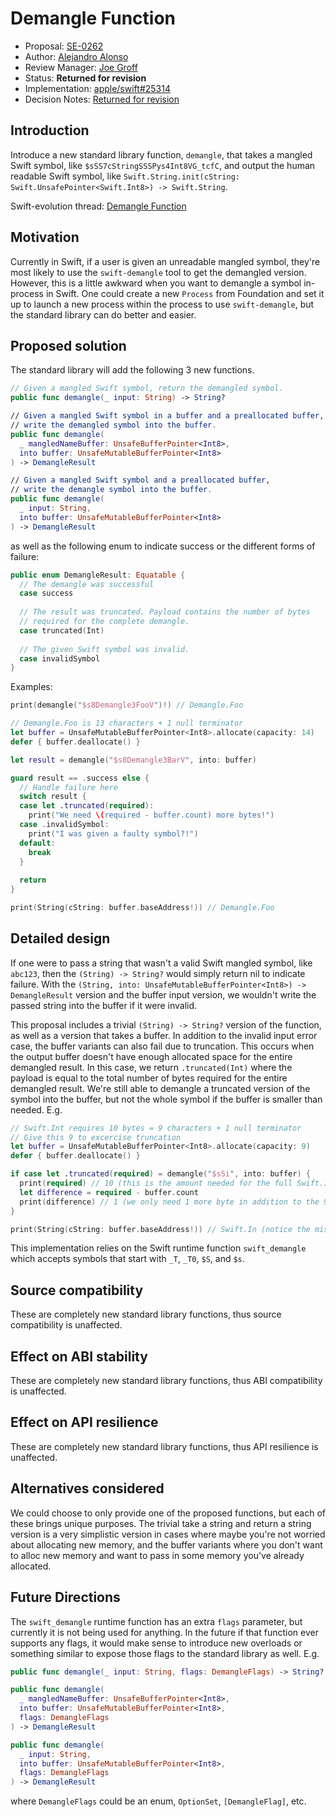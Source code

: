 # Demangle Function

* Proposal: [SE-0262](0262-demangle.md)
* Author: [Alejandro Alonso](https://github.com/Azoy)
* Review Manager: [Joe Groff](https://github.com/jckarter)
* Status: **Returned for revision**
* Implementation: [apple/swift#25314](https://github.com/apple/swift/pull/25314)
* Decision Notes: [Returned for revision](https://forums.swift.org/t/returned-for-revision-se-0262-demangle-function/28186)

## Introduction

Introduce a new standard library function, `demangle`, that takes a mangled Swift symbol, like `$sSS7cStringSSSPys4Int8VG_tcfC`, and output the human readable Swift symbol, like `Swift.String.init(cString: Swift.UnsafePointer<Swift.Int8>) -> Swift.String`.

Swift-evolution thread: [Demangle Function](https://forums.swift.org/t/demangle-function/25416)

## Motivation

Currently in Swift, if a user is given an unreadable mangled symbol, they're most likely to use the `swift-demangle` tool to get the demangled version. However, this is a little awkward when you want to demangle a symbol in-process in Swift. One could create a new `Process` from Foundation and set it up to launch a new process within the process to use `swift-demangle`, but the standard library can do better and easier. 

## Proposed solution

The standard library will add the following 3 new functions.

```swift
// Given a mangled Swift symbol, return the demangled symbol.
public func demangle(_ input: String) -> String?

// Given a mangled Swift symbol in a buffer and a preallocated buffer,
// write the demangled symbol into the buffer.
public func demangle(
  _ mangledNameBuffer: UnsafeBufferPointer<Int8>,
  into buffer: UnsafeMutableBufferPointer<Int8>
) -> DemangleResult

// Given a mangled Swift symbol and a preallocated buffer,
// write the demangle symbol into the buffer.
public func demangle(
  _ input: String,
  into buffer: UnsafeMutableBufferPointer<Int8>
) -> DemangleResult
```

as well as the following enum to indicate success or the different forms of failure:

```swift
public enum DemangleResult: Equatable {
  // The demangle was successful
  case success
  
  // The result was truncated. Payload contains the number of bytes
  // required for the complete demangle.
  case truncated(Int)
  
  // The given Swift symbol was invalid.
  case invalidSymbol
}
```

Examples:

```swift
print(demangle("$s8Demangle3FooV")!) // Demangle.Foo

// Demangle.Foo is 13 characters + 1 null terminator
let buffer = UnsafeMutableBufferPointer<Int8>.allocate(capacity: 14)
defer { buffer.deallocate() }

let result = demangle("$s8Demangle3BarV", into: buffer)

guard result == .success else {
  // Handle failure here
  switch result {
  case let .truncated(required):
    print("We need \(required - buffer.count) more bytes!")
  case .invalidSymbol:
    print("I was given a faulty symbol?!")
  default:
    break
  }
  
  return
}

print(String(cString: buffer.baseAddress!)) // Demangle.Foo
```

## Detailed design

If one were to pass a string that wasn't a valid Swift mangled symbol, like `abc123`, then the `(String) -> String?` would simply return nil to indicate failure. With the `(String, into: UnsafeMutableBufferPointer<Int8>) -> DemangleResult` version and the buffer input version, we wouldn't write the passed string into the buffer if it were invalid.

This proposal includes a trivial `(String) -> String?` version of the function, as well as a version that takes a buffer. In addition to the invalid input error case, the buffer variants can also fail due to truncation. This occurs when the output buffer doesn't have enough allocated space for the entire demangled result. In this case, we return `.truncated(Int)` where the payload is equal to the total number of bytes required for the entire demangled result. We're still able to demangle a truncated version of the symbol into the buffer, but not the whole symbol if the buffer is smaller than needed. E.g.

```swift
// Swift.Int requires 10 bytes = 9 characters + 1 null terminator
// Give this 9 to excercise truncation
let buffer = UnsafeMutableBufferPointer<Int8>.allocate(capacity: 9)
defer { buffer.deallocate() }

if case let .truncated(required) = demangle("$sSi", into: buffer) {
  print(required) // 10 (this is the amount needed for the full Swift.Int)
  let difference = required - buffer.count
  print(difference) // 1 (we only need 1 more byte in addition to the 9 we already allocated)
}

print(String(cString: buffer.baseAddress!)) // Swift.In (notice the missing T)
```

This implementation relies on the Swift runtime function `swift_demangle` which accepts symbols that start with `_T`, `_T0`, `$S`, and `$s`.

## Source compatibility

These are completely new standard library functions, thus source compatibility is unaffected.

## Effect on ABI stability

These are completely new standard library functions, thus ABI compatibility is unaffected.

## Effect on API resilience

These are completely new standard library functions, thus API resilience is unaffected.

## Alternatives considered

We could choose to only provide one of the proposed functions, but each of these brings unique purposes. The trivial take a string and return a string version is a very simplistic version in cases where maybe you're not worried about allocating new memory, and the buffer variants where you don't want to alloc new memory and want to pass in some memory you've already allocated.

## Future Directions

The `swift_demangle` runtime function has an extra `flags` parameter, but currently it is not being used for anything. In the future if that function ever supports any flags, it would make sense to introduce new overloads or something similar to expose those flags to the standard library as well. E.g.

```swift
public func demangle(_ input: String, flags: DemangleFlags) -> String?

public func demangle(
  _ mangledNameBuffer: UnsafeBufferPointer<Int8>,
  into buffer: UnsafeMutableBufferPointer<Int8>,
  flags: DemangleFlags
) -> DemangleResult

public func demangle(
  _ input: String,
  into buffer: UnsafeMutableBufferPointer<Int8>,
  flags: DemangleFlags
) -> DemangleResult
```

where `DemangleFlags` could be an enum, `OptionSet`, `[DemangleFlag]`, etc.
